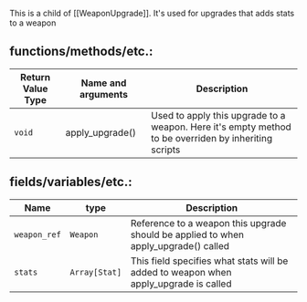 
This is a child of [[WeaponUpgrade]]. It's used for upgrades that adds stats to a weapon
## functions/methods/etc.:

Return Value Type|Name and arguments|Description
-|-|-
`void`|apply_upgrade()|Used to apply this upgrade to a weapon. Here it's empty method to be overriden by inheriting scripts

## fields/variables/etc.:

Name|type|Description
-|-|-
`weapon_ref`|`Weapon`|Reference to a weapon this upgrade should be applied to when apply_upgrade() called
`stats`|`Array[Stat]`|This field specifies what stats will be added to weapon when apply_upgrade is called
